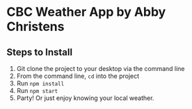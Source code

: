 # CBC Weather App by Abby Christens

## Steps to Install

1. Git clone the project to your desktop via the command line
2. From the command line, `cd` into the project
3. Run `npm install`
4. Run `npm start`
5. Party! Or just enjoy knowing your local weather.
